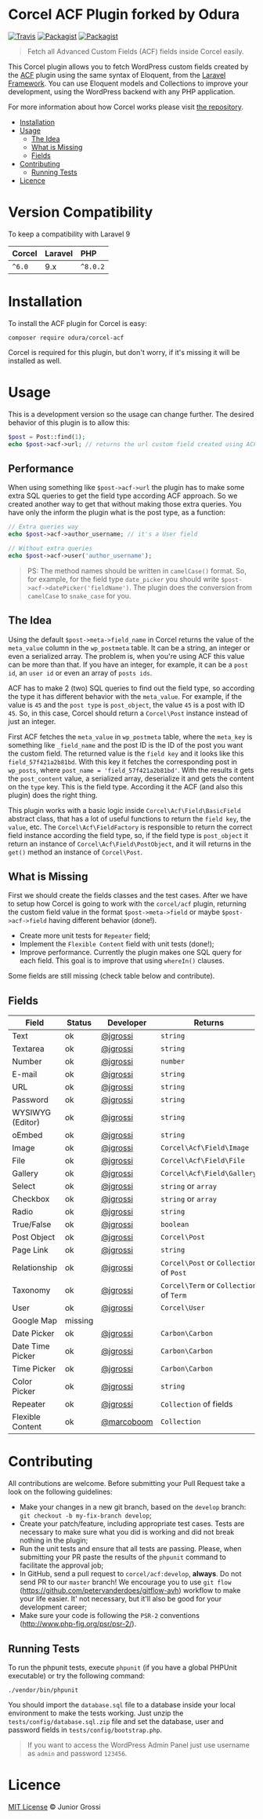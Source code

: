# Corcel ACF Plugin forked by Odura

[![Travis](https://travis-ci.org/corcel/acf.svg?branch=master)](https://travis-ci.org/corcel/acf?branch=master)
[![Packagist](https://img.shields.io/packagist/v/corcel/acf.svg)](https://github.com/corcel/acf/releases)
[![Packagist](https://img.shields.io/packagist/dt/corcel/acf.svg)](https://packagist.org/packages/corcel/acf)

> Fetch all Advanced Custom Fields (ACF) fields inside Corcel easily.

This Corcel plugin allows you to fetch WordPress custom fields created by the [ACF](http://advancedcustomfields.com) plugin using the same syntax of Eloquent, from the [Laravel Framework](http://laravel.com). You can use Eloquent models and Collections to improve your development, using the WordPress backend with any PHP application.

For more information about how Corcel works please visit [the repository](http://github.com/jgrossi/corcel).

* [Installation](#installation)
* [Usage](#usage)
    - [The Idea](#the-idea)
    - [What is Missing](#what-is-missing)
    - [Fields](#fields)
* [Contributing](#contributing)
    - [Running Tests](#running-tests)
* [Licence](#licence)

# Version Compatibility

To keep a compatibility with Laravel 9

 Corcel    | Laravel | PHP
:----------|:--------|:----------
 `^6.0`    | 9.x     | `^8.0.2`

# Installation

To install the ACF plugin for Corcel is easy:

```
composer require odura/corcel-acf
```

Corcel is required for this plugin, but don't worry, if it's missing it will be installed as well.

# Usage

This is a development version so the usage can change further. The desired behavior of this plugin is to allow this:

```php
$post = Post::find(1);
echo $post->acf->url; // returns the url custom field created using ACF
```

## Performance

When using something like `$post->acf->url` the plugin has to make some extra SQL queries to get the field type according ACF approach. So we created another way to get that without making those extra queries. You have only the inform the plugin what is the post type, as a function:

 ```php
 // Extra queries way
 echo $post->acf->author_username; // it's a User field

 // Without extra queries
 echo $post->acf->user('author_username');
 ```

 > PS: The method names should be written in `camelCase()` format. So, for example, for the field type `date_picker` you should write `$post->acf->datePicker('fieldName')`. The plugin does the conversion from `camelCase` to `snake_case` for you.

## The Idea

Using the default `$post->meta->field_name` in Corcel returns the value of the `meta_value` column in the `wp_postmeta` table. It can be a string, an integer or even a serialized array. The problem is, when you're using ACF this value can be more than that. If you have an integer, for example, it can be a `post id`, an `user id` or even an array of `posts ids`.

ACF has to make 2 (two) SQL queries to find out the field type, so according the type it has different behavior with the `meta_value`. For example, if the value is `45` and the `post type` is `post_object`, the value `45` is a post with ID `45`. So, in this case, Corcel should return a `Corcel\Post` instance instead of just an integer.

First ACF fetches the `meta_value` in `wp_postmeta` table, where the `meta_key` is something like `_field_name` and the post ID is the ID of the post you want the custom field. The returned value is the `field key` and it looks like this `field_57f421a2b81bd`. With this key it fetches the corresponding post in `wp_posts`, where `post_name = 'field_57f421a2b81bd'`. With the results it gets the `post_content` value, a serialized array, deserialize it and gets the content on the `type` key. This is the field type. According it the ACF (and also this plugin) does the right thing.

This plugin works with a basic logic inside `Corcel\Acf\Field\BasicField` abstract class, that has a lot of useful functions to return the `field key`, the `value`, etc. The `Corcel\Acf\FieldFactory` is responsible to return the correct field instance according the field type, so, if the field type is `post_object` it return an instance of `Corcel\Acf\Field\PostObject`, and it will returns in the `get()` method an instance of `Corcel\Post`.

## What is Missing

First we should create the fields classes and the test cases. After we have to setup how Corcel is going to work with the `corcel/acf` plugin, returning the custom field value in the format `$post->meta->field` or maybe `$post->acf->field` having different behavior (done!).

 - Create more unit tests for `Repeater` field;
 - Implement the `Flexible Content` field with unit tests (done!);
 - Improve performance. Currently the plugin makes one SQL query for each field. This goal is to improve that using `whereIn()` clauses.

 Some fields are still missing (check table below and contribute).

## Fields

| Field             | Status    | Developer                             | Returns |
|-------------------|-----------|---------------------------------------| --------|
| Text              | ok        | [@jgrossi](http://github.com/jgrossi) | `string`  |
| Textarea          | ok        | [@jgrossi](http://github.com/jgrossi) | `string`  |
| Number            | ok        | [@jgrossi](http://github.com/jgrossi) | `number`  |
| E-mail            | ok        | [@jgrossi](http://github.com/jgrossi) | `string`  |
| URL               | ok        | [@jgrossi](http://github.com/jgrossi) | `string`  |
| Password          | ok        | [@jgrossi](http://github.com/jgrossi) | `string`  |
| WYSIWYG (Editor)  | ok        | [@jgrossi](http://github.com/jgrossi) | `string`  |
| oEmbed            | ok        | [@jgrossi](http://github.com/jgrossi) | `string`  |
| Image             | ok        | [@jgrossi](http://github.com/jgrossi) | `Corcel\Acf\Field\Image` |
| File              | ok        | [@jgrossi](http://github.com/jgrossi) | `Corcel\Acf\Field\File` |
| Gallery           | ok        | [@jgrossi](http://github.com/jgrossi) | `Corcel\Acf\Field\Gallery` |
| Select            | ok        | [@jgrossi](http://github.com/jgrossi) | `string` or `array` |
| Checkbox          | ok        | [@jgrossi](http://github.com/jgrossi) | `string` or `array` |
| Radio             | ok        | [@jgrossi](http://github.com/jgrossi) | `string` |
| True/False        | ok        | [@jgrossi](http://github.com/jgrossi) | `boolean` |
| Post Object       | ok        | [@jgrossi](http://github.com/jgrossi) | `Corcel\Post` |
| Page Link         | ok        | [@jgrossi](http://github.com/jgrossi) | `string` |
| Relationship      | ok        | [@jgrossi](http://github.com/jgrossi) | `Corcel\Post` or `Collection` of `Post` |
| Taxonomy          | ok        | [@jgrossi](http://github.com/jgrossi) | `Corcel\Term` or `Collection` of `Term` |
| User              | ok        | [@jgrossi](http://github.com/jgrossi) | `Corcel\User` |
| Google Map        | missing   |                                       |
| Date Picker       | ok        | [@jgrossi](http://github.com/jgrossi) | `Carbon\Carbon` |
| Date Time Picker  | ok        | [@jgrossi](http://github.com/jgrossi) | `Carbon\Carbon` |
| Time Picker       | ok        | [@jgrossi](http://github.com/jgrossi) | `Carbon\Carbon` |
| Color Picker      | ok        | [@jgrossi](http://github.com/jgrossi) | `string` |
| Repeater          | ok        | [@jgrossi](http://github.com/jgrossi) | `Collection` of fields |
| Flexible Content  | ok        | [@marcoboom](http://github.com/marcoboom) | `Collection` |

# Contributing

All contributions are welcome. Before submitting your Pull Request take a look on the following guidelines:

- Make your changes in a new git branch, based on the `develop` branch: `git checkout -b my-fix-branch develop`;
- Create your patch/feature, including appropriate test cases. Tests are necessary to make sure what you did is working and did not break nothing in the plugin;
- Run the unit tests and ensure that all tests are passing. Please, when submitting your PR paste the results of the `phpunit` command to facilitate the approval job;
- In GitHub, send a pull request to `corcel/acf:develop`, **always**. Do not send PR to our `master` branch! We encourage you to use `git flow` (https://github.com/petervanderdoes/gitflow-avh) workflow to make your life easier. It' not necessary, but it'll also be good for your development career;
- Make sure your code is following the `PSR-2` conventions (http://www.php-fig.org/psr/psr-2/).

## Running Tests

To run the phpunit tests, execute `phpunit` (if you have a global PHPUnit executable) or try the following command:

```
./vendor/bin/phpunit
```

You should import the `database.sql` file to a database inside your local environment to make the tests working. Just unzip the `tests/config/database.sql.zip` file and set the database, user and password fields in `tests/config/bootstrap.php`.

> If you want to access the WordPress Admin Panel just use username as `admin` and password `123456`.

# Licence

[MIT License](http://jgrossi.mit-license.org/) © Junior Grossi
